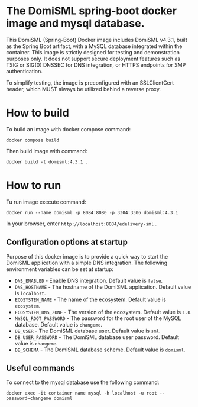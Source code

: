 The DomiSML spring-boot docker image and mysql database.
================================

This DomiSML (Spring-Boot) Docker image includes DomiSML v4.3.1, built as the Spring Boot artifact, with a MySQL database integrated within the container. This image is strictly designed for testing and demonstration purposes only. It does not support secure deployment features such as TSIG or SIG(0) DNSSEC for DNS integration, or HTTPS endpoints for SMP authentication.

To simplify testing, the image is preconfigured with an SSLClientCert header, which MUST always be utilized behind a reverse proxy.

# How to build

To build an image with docker compose command:

    docker compose build

Then build image with command:

    docker build -t domisml:4.3.1 .

# How to run

Tu run image execute command:

    docker run --name domisml -p 8084:8080 -p 3304:3306 domisml:4.3.1

In your browser, enter `http://localhost:8084/edelivery-sml` .

## Configuration options at startup

Purpose of this docker image is to provide a quick way to start the DomiSML application with a simple DNS integration. The following environment variables can be set at startup:
 
- `DNS_ENABLED` - Enable DNS integration. Default value is `false`.
- `DNS_HOSTNAME` - The hostname of the DomiSML application. Default value is `localhost`.
- `ECOSYSTEM_NAME` - The name of the ecosystem. Default value is `ecosystem`.
- `ECOSYSTEM_DNS_ZONE` - The version of the ecosystem. Default value is `1.0`.
- `MYSQL_ROOT_PASSWORD` - The password for the root user of the MySQL database. Default value is `changeme`.
- `DB_USER` - The DomiSML database user. Default value is `sml`.
- `DB_USER_PASSWORD` - The DomiSML database user password. Default value is `changeme`.
- `DB_SCHEMA` - The DomiSML database scheme. Default value is `domisml`.



## Useful commands

To connect to the mysql database use the following command:

    docker exec -it container name mysql -h localhost -u root --password=changeme domisml
